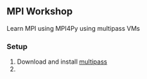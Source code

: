 ## MPI Workshop
Learn MPI using MPI4Py using multipass VMs

### Setup

1. Download and install [multipass](https://canonical.com/multipass/install)
2. 



